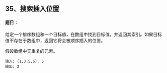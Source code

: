 ## 35、搜索插入位置

#### 题目：

给定一个排序数组和一个目标值，在数组中找到目标值，并返回其索引。如果目标值不存在于数组中，返回它将会被顺序插入的位置。

假设数组中无重复的元素。

```
输入: [1,3,5,6], 5
输出: 2
```

